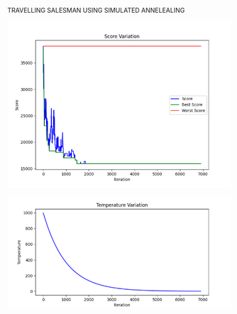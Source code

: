   TRAVELLING SALESMAN USING SIMULATED ANNELEALING

![SCORE VARIATION](https://github.com/RDXRUD/Travelling-salesman-/blob/main/score_variation_graph.png)

![TEMPERATURE VARIATION](https://github.com/RDXRUD/Travelling-salesman-/blob/main/temperature_graph.png)
